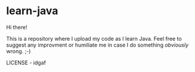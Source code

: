 # learn-java

Hi there!

This is a repository where I upload my code as I learn Java. Feel free to suggest any improvment or humiliate me in case I do something _obviously_ wrong. ;-)

LICENSE - idgaf